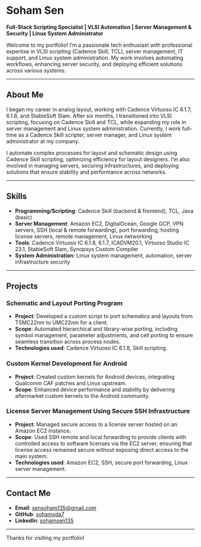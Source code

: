 # Soham Sen  
**Full-Stack Scripting Specialist | VLSI Automation | Server Management & Security | Linux System Administrator**  

Welcome to my portfolio! I’m a passionate tech enthusiast with professional expertise in VLSI scripting (Cadence Skill, TCL), server management, IT support, and Linux system administration. My work involves automating workflows, enhancing server security, and deploying efficient solutions across various systems.

---

## About Me  
I began my career in analog layout, working with Cadence Virtuoso IC 6.1.7, 6.1.8, and StabieSoft Slam. After six months, I transitioned into VLSI scripting, focusing on Cadence Skill and TCL, while expanding my role in server management and Linux system administration. Currently, I work full-time as a Cadence Skill scripter, server manager, and Linux system administrator at my company.

I automate complex processes for layout and schematic design using Cadence Skill scripting, optimizing efficiency for layout designers. I’m also involved in managing servers, securing infrastructures, and deploying solutions that ensure stability and performance across networks.

---

## Skills  
- **Programming/Scripting**: Cadence Skill (backend & frontend), TCL, Java (basic)  
- **Server Management**: Amazon EC2, DigitalOcean, Google GCP, VPN servers, SSH (local & remote forwarding), port forwarding, hosting license servers, remote management, Linux networking  
- **Tools**: Cadence Virtuoso IC 6.1.8, 6.1.7, ICADVM20.1, Virtuoso Studio IC 23.1, StabieSoft Slam, Synopsys Custom Compiler  
- **System Administration**: Linux system management, automation, server infrastructure security

---

## Projects  
### Schematic and Layout Porting Program  
- **Project**: Developed a custom script to port schematics and layouts from TSMC22nm to UMC22nm for a client.  
- **Scope**: Automated hierarchical and library-wise porting, including symbol management, parameter adjustments, and cell porting to ensure seamless transition across process nodes.  
- **Technologies used**: Cadence Virtuoso IC 6.1.8, Skill scripting.

### Custom Kernel Development for Android  
- **Project**: Created custom kernels for Android devices, integrating Qualcomm CAF patches and Linux upstream.  
- **Scope**: Enhanced device performance and stability by delivering aftermarket custom kernels to the Android community.

### License Server Management Using Secure SSH Infrastructure  
- **Project**: Managed secure access to a license server hosted on an Amazon EC2 instance.  
- **Scope**: Used SSH remote and local forwarding to provide clients with controlled access to software licenses via the EC2 server, ensuring that license access remained secure without exposing direct access to the main system.  
- **Technologies used**: Amazon EC2, SSH, secure port forwarding, Linux server management.

---

## Contact Me  
- **Email**: [sensoham135@gmail.com](mailto:sensoham135@gmail.com)  
- **GitHub**: [sohamxda7](https://github.com/sohamxda7)  
- **LinkedIn**: [sohamsen135](https://www.linkedin.com/in/sohamsen135)

---

Thanks for visiting my portfolio!

